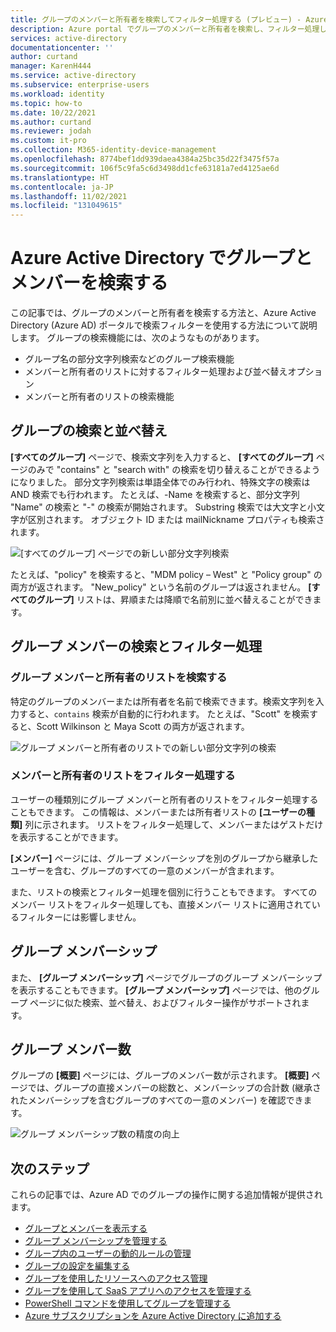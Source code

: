 ```yaml
---
title: グループのメンバーと所有者を検索してフィルター処理する (プレビュー) - Azure Active Directory |Microsoft Docs
description: Azure portal でグループのメンバーと所有者を検索し、フィルター処理します。
services: active-directory
documentationcenter: ''
author: curtand
manager: KarenH444
ms.service: active-directory
ms.subservice: enterprise-users
ms.workload: identity
ms.topic: how-to
ms.date: 10/22/2021
ms.author: curtand
ms.reviewer: jodah
ms.custom: it-pro
ms.collection: M365-identity-device-management
ms.openlocfilehash: 8774bef1dd939daea4384a25bc35d22f3475f57a
ms.sourcegitcommit: 106f5c9fa5c6d3498dd1cfe63181a7ed4125ae6d
ms.translationtype: HT
ms.contentlocale: ja-JP
ms.lasthandoff: 11/02/2021
ms.locfileid: "131049615"
---
```

# <a name="search-groups-and-members-in-azure-active-directory"></a>Azure Active Directory でグループとメンバーを検索する

この記事では、グループのメンバーと所有者を検索する方法と、Azure Active Directory (Azure AD) ポータルで検索フィルターを使用する方法について説明します。 グループの検索機能には、次のようなものがあります。

- グループ名の部分文字列検索などのグループ検索機能
- メンバーと所有者のリストに対するフィルター処理および並べ替えオプション
- メンバーと所有者のリストの検索機能

## <a name="group-search-and-sort"></a>グループの検索と並べ替え

**[すべてのグループ]** ページで、検索文字列を入力すると、 **[すべてのグループ]** ページのみで "contains" と "search with" の検索を切り替えることができるようになりました。 部分文字列検索は単語全体でのみ行われ、特殊文字の検索は AND 検索でも行われます。 たとえば、-Name を検索すると、部分文字列 "Name" の検索と "-" の検索が開始されます。 Substring 検索では大文字と小文字が区別されます。 オブジェクト ID または mailNickname プロパティも検索されます。

![[すべてのグループ] ページでの新しい部分文字列検索](./media/groups-members-owners-search/members-list.png)

たとえば、"policy" を検索すると、"MDM policy – West" と "Policy group" の両方が返されます。 "New_policy" という名前のグループは返されません。 **[すべてのグループ]** リストは、昇順または降順で名前別に並べ替えることができます。

## <a name="group-member-search-and-filter"></a>グループ メンバーの検索とフィルター処理

### <a name="search-group-member-and-owner-lists"></a>グループ メンバーと所有者のリストを検索する

特定のグループのメンバーまたは所有者を名前で検索できます。検索文字列を入力すると、`contains` 検索が自動的に行われます。 たとえば、"Scott" を検索すると、Scott Wilkinson と Maya Scott の両方が返されます。

![グループ メンバーと所有者のリストでの新しい部分文字列の検索](./media/groups-members-owners-search/groups-search-preview.png)

### <a name="filter-member-and-owner-lists"></a>メンバーと所有者のリストをフィルター処理する

ユーザーの種類別にグループ メンバーと所有者のリストをフィルター処理することもできます。 この情報は、メンバーまたは所有者リストの **[ユーザーの種類]** 列に示されます。 リストをフィルター処理して、メンバーまたはゲストだけを表示することができます。

**[メンバー]** ページには、グループ メンバーシップを別のグループから継承したユーザーを含む、グループのすべての一意のメンバーが含まれます。

また、リストの検索とフィルター処理を個別に行うこともできます。 すべてのメンバー リストをフィルター処理しても、直接メンバー リストに適用されているフィルターには影響しません。

## <a name="group-memberships"></a>グループ メンバーシップ

また、 **[グループ メンバーシップ]** ページでグループのグループ メンバーシップを表示することもできます。 **[グループ メンバーシップ]** ページでは、他のグループ ページに似た検索、並べ替え、およびフィルター操作がサポートされます。

## <a name="group-member-counts"></a>グループ メンバー数

グループの **[概要]** ページには、グループのメンバー数が示されます。 **[概要]** ページでは、グループの直接メンバーの総数と、メンバーシップの合計数 (継承されたメンバーシップを含むグループのすべての一意のメンバー) を確認できます。

![グループ メンバーシップ数の精度の向上](./media/groups-members-owners-search/member-numbers.png)

## <a name="next-steps"></a>次のステップ

これらの記事では、Azure AD でのグループの操作に関する追加情報が提供されます。

- [グループとメンバーを表示する](../fundamentals/active-directory-groups-view-azure-portal.md)
- [グループ メンバーシップを管理する](../fundamentals/active-directory-groups-membership-azure-portal.md)
- [グループ内のユーザーの動的ルールの管理](groups-create-rule.md)
- [グループの設定を編集する](../fundamentals/active-directory-groups-settings-azure-portal.md)
- [グループを使用したリソースへのアクセス管理](../fundamentals/active-directory-manage-groups.md)
- [グループを使用して SaaS アプリへのアクセスを管理する](groups-saasapps.md)
- [PowerShell コマンドを使用してグループを管理する](../enterprise-users/groups-settings-v2-cmdlets.md)
- [Azure サブスクリプションを Azure Active Directory に追加する](../fundamentals/active-directory-how-subscriptions-associated-directory.md)
